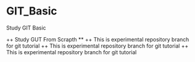 # GIT_Basic
Study GIT Basic

++ Study GUT From Scrapth **
++ This is experimental repository branch for git tutorial
++ This is experimental repository branch for git tutorial
++ This is experimental repository branch for git tutorial
